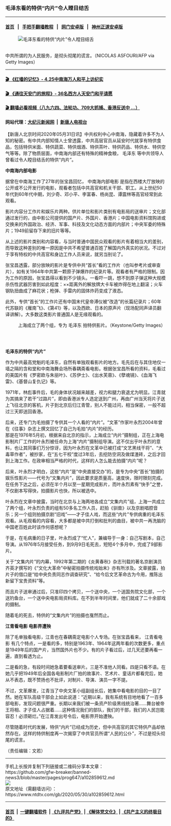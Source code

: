 ### 毛泽东看的特供“内片”令人瞠目结舌
------------------------

#### [首页](https://github.com/gfw-breaker/banned-news3/blob/master/README.md) &nbsp;&nbsp;|&nbsp;&nbsp; [手把手翻墙教程](https://github.com/gfw-breaker/guides/wiki) &nbsp;&nbsp;|&nbsp;&nbsp; [网门安卓版](https://github.com/oGate2/oGate) &nbsp;&nbsp;|&nbsp;&nbsp; [神州正道安卓版](https://github.com/SzzdOgate/update) 



<div><div class="featured_image">
 <figure>
  <img alt="毛泽东看的特供“内片”令人瞠目结舌" src="https://i.ntdtv.com/assets/uploads/2020/05/GettyImages-1213417836-800x450.jpg"/>
 </figure><br/>
 <span class="caption">
  中共所谓的为人民服务，是彻头彻尾的谎言。（NICOLAS ASFOURI/AFP via Getty Images）
 </span>
</div>
</div><hr/>

#### [ 🎬  《红墙的记忆》- 4.25中南海万人和平上访纪实](http://141.164.39.94:10000/videos/legend/425.html)

#### [ 🎬  《通往天安门的旅程》- 36名西方人天安门和平请愿 ](http://141.164.39.94:10000/videos/legend/JTT.html)

#### [ 🎬  翻墙必看视频（八九六四、法轮功、709大抓捕、香港反送中 ...）](https://github.com/gfw-breaker/links/blob/master/banned.md)

#### 网站代理：[大纪元新闻网](http://167.172.10.89:10080/gb/) &nbsp;|&nbsp; [新唐人电视台](http://167.172.10.89:8808/gb/)

<div><div class="post_content" itemprop="articleBody">
 <p>
  【新唐人北京时间2020年05月31日讯】中共权利中心中南海，隐藏着许多不为人知的秘密。有中共内部知情人士曾透露，中共高层官员从延安时代就享有特供食品，包括特供米面、特供蔬菜、特供烟酒、特供茶叶、特供药品、特供水、特供空气等等。除了物质层面，中南海内部还有特殊的精神食粮，
  <ok href="https://www.ntdtv.com/gb/毛泽东.htm">
   毛泽东
  </ok>
  等中共领导人曾看过令人瞠目结舌的特供“内片”。
 </p>
 <p>
  <strong>
   <ok href="https://www.ntdtv.com/gb/中南海内部电影.htm">
    中南海内部电影
   </ok>
  </strong>
 </p>
 <p>
  据曾在中南海工作了27年的张宝昌回忆，
  <ok href="https://www.ntdtv.com/gb/中南海内部电影.htm">
   中南海内部电影
  </ok>
  是指在西楼大厅放映的公开或不公开发行的电影，观看者包括中共高官和机关干部、职工。从上世纪50年代到60年代中期，刘少奇、邓小平、李富春、杨尚昆、谭震林等高官经常到此观看。
 </p>
 <p>
  影片内容分工作片和娱乐片两种。供片单位和影片类别有电影局的送审片；文化部通过发行的，由中影公司提供的国产片、外国片、香港片；中国电影资料馆购进或交换来的外国政治、经济、军事、科技及文化动态方面的内部片；中央军委的特殊片；1949前留存下来的旧片等等。
 </p>
 <p>
  从上述的影片类别和内容看，与当时普通中国民众观看的影片有着相当大的差别，而导致这种差别的唯一原因是中共不希望普通百姓了解国内外真实的状况。不过对于享有特权的中共高官和身边工作人员来说，就另当别论了。
 </p>
 <p>
  张宝昌透露，部分放映的影片是专供中共“首长”看的工作片（也叫参考片或审查片），如有关1964年中共第一颗原子弹爆炸的纪录片等。观看者有严格的限制。因为工作的原因，张宝昌得以看到不少镜头。一看吓一跳，想不到原子弹这种大规模杀伤性武器厉害到如此程度：××距离外的解放牌大卡车被炸得在地上翻滚；火车钢轨扭曲成了麻花状；枪弹、手雷内的固体炸药变成了液态。
 </p>
 <p>
  此外，专供“首长”的工作片还有中国末代皇帝溥仪被“改造”的长篇纪录片；60年代苏联的《雁南飞》、《第41》等，以及西欧、日本的原声片（现场配同声译员翻译讲解）。大多数这类影片普通国人是无缘观看的。
 </p>
 <figure class="wp-caption alignnone" id="attachment_102859621" style="width: 600px">
  <img alt="" class="size-medium wp-image-102859621" src="https://i.ntdtv.com/assets/uploads/2020/05/GettyImages-2667484-600x438.jpg">
   <br/><figcaption class="wp-caption-text">
    上海成立了两个组，专为
    <ok href="https://www.ntdtv.com/gb/毛泽东.htm">
     毛泽东
    </ok>
    拍特供影片。（Keystone/Getty Images）
   </figcaption><br/>
  </img>
 </figure><br/>
 <p>
  <strong>
   毛泽东的特供“内片”
  </strong>
 </p>
 <p>
  作为中共最高党魁的毛泽东，自然有单独观看影片的地方。毛先后在与其住地仅一墙之隔的含和堂和中南海舞会场所春耦斋看电影。根据张宝昌所看的资料，毛看过的美国片有《罗密欧与朱丽叶》、《苏伊士》、《出水芙蓉》、《孽魂镜》、《血海飞雷》、《基督山复仇记》等。
 </p>
 <p>
  1971年，林彪事件后，毛的身体状况越来越差，视力和腿力衰退尤为明显。江青就为其搞来了若干“过路片”，即由香港派专人选定送到广州，再由广州当天将片子送上飞往北京的客机，片子到北京后归江青管，别人不能过问，相当保密，一般不超过三天即送回香港。
 </p>
 <p>
  后来，还专门为毛拍摄了专供其一个人看的“内片”。“文革”作家叶永烈2004年曾在《往事》杂志上撰文回忆了自己为毛拍“内片”的经历。
  <br/>
  那是在1976年5月初，根据来自北京的指示，上海成立“内片”摄制组，正在上海电影制片厂工作的叶永烈被任命为上海“内片”摄制组导演。这不仅出乎叶永烈的意料，也让其同事们万分惊讶，因为叶永烈在文革中已被打成“文艺黑线干将”、“大毒草作者”，被抄家，在“五七干校”度过3年后，去挖防空洞及做煤渣砖，之后才回到上海工作。在政审相当严格的时代，这样的人怎么能去拍摄“内片”呢？
 </p>
 <p>
  后来，叶永烈才明白，这些“内片”是“中央直接交办”的，是专为中央“首长”拍摄的娱乐性影片——代号为“文集内片”，因此要求是质量高，速度快，限时限刻完成。在任务下达之后，必须在半个月以至一星期完成影片，而叶永烈素有“快手”之誉，不仅剧本写得快，拍摄影片也快，所以被选中。
 </p>
 <p>
  叶永烈在文章中披露，当时在北京与上海两地各成立“文集内片”组，上海一共成立了两个组，叶永烈负责的组有50多名工作人员，赶拍《驯兽》以及京剧唱腔音乐；另一个组则拍摄京剧“旧戏”——才子佳人戏，而这些“内片”专供病重的毛泽东观看。从毛观看的内容看，大多都是被中共打倒和批判的曲目，被中共一再洗脑的中国老百姓此时该作何感想呢？
 </p>
 <p>
  于是，在毛病重的日子里，叶永烈成了“忙人”，兼编导于一身：自己写剧本，自己导演。从1976年5月接受任务，到9月9日毛死去，短短4个多月中，完成了9部影片。
 </p>
 <p>
  关于“文集内片”的内幕，1992年第二期的《炎黄春秋》杂志刊载的著名京剧演员齐英才撰写的《“文化大革命”中秘密拍摄传统戏始末》亦有所涉及。文章披露，拍片子的借口是“给中央负责同志作调查研究”、“给今后文艺革命古为今用，推陈出新留下宝贵资料”等。
 </p>
 <p>
  而且片子送审通过后，只准印四个拷贝，一个送中央，一个送国务院文化部，一个送钓鱼台，一个送中央电影局资料库。在不到半年时间里，他们就成了二十余部戏的摄制。
 </p>
 <p>
  随着毛的死去，特供的“文集内片”的拍摄也戛然而止。
 </p>
 <p>
  <strong>
   <ok href="https://www.ntdtv.com/gb/江青看电影.htm">
    江青看电影
   </ok>
   电影界遭殃
  </strong>
 </p>
 <p>
  除了毛单独看电影，江青也在春耦斋定电影个人专场。在张宝昌看来，
  <ok href="https://www.ntdtv.com/gb/江青看电影.htm">
   江青看电影
  </ok>
  有几个特点，一是看的多，特别是1963年、1964年这两年看的次数更多，重点是1949年后的国产片，当然国外片也不少。有的片子看过后，过几天还要再看一遍，直到看透为止。
 </p>
 <p>
  二是看的急，有段时间她急着要看送审片。三是不准他人同看。四是只看不语。在她几乎把1949年后全国各电影制片厂拍的故事片、艺术片、童话片都看完后，她从不表态，既不赞扬也不批评，对制片、导演、演员一字不提。
 </p>
 <p>
  不过，文革爆发，江青当了中央文革小组副组长后，她集中看电影的目的一目了然。她在军队高级干部会上如此说道：“近期以来，我有系统有目地地看了一百多部电影，发现问题很严重。长期以来我们被一条资产阶级黑线统治著……舞台被帝王将相、才子佳人占据着……这种情况我们的部队，我们的干部，我们的人民岂能容忍！必须砸烂。”在江青发出号令后，电影界开始遭殃。
 </p>
 <p>
  尽管随着时代的发展，特供“内片”已经成为历史，但中共高官的其它特供产品却依然存在。这样的特供制度再一次揭穿了中共官员所谓“人民的公仆”，不过是彻头彻尾的谎言。
 </p>
 <p>
  （责任编辑：文若）
 </p>
 <div class="single_ad">
 </div>
</div>
</div>
<hr/>
手机上长按并复制下列链接或二维码分享本文章：<br/>
https://github.com/gfw-breaker/banned-news3/blob/master/pages/prog647/a102859612.md <br/>
<a href='https://github.com/gfw-breaker/banned-news3/blob/master/pages/prog647/a102859612.md'><img src='https://github.com/gfw-breaker/banned-news3/blob/master/pages/prog647/a102859612.md.png'/></a> <br/>
原文地址（需翻墙访问）：https://www.ntdtv.com/gb/2020/05/30/a102859612.html


------------------------
#### [首页](https://github.com/gfw-breaker/banned-news3/blob/master/README.md) &nbsp;|&nbsp; [一键翻墙软件](https://github.com/gfw-breaker/nogfw/blob/master/README.md) &nbsp;| [《九评共产党》](https://github.com/gfw-breaker/9ping.md/blob/master/README.md#九评之一评共产党是什么) | [《解体党文化》](https://github.com/gfw-breaker/jtdwh.md/blob/master/README.md) | [《共产主义的终极目的》](https://github.com/gfw-breaker/gczydzjmd.md/blob/master/README.md)


<img src='http://gfw-breaker.win/banned-news3/pages/prog647/a102859612.md' width='0px' height='0px'/>